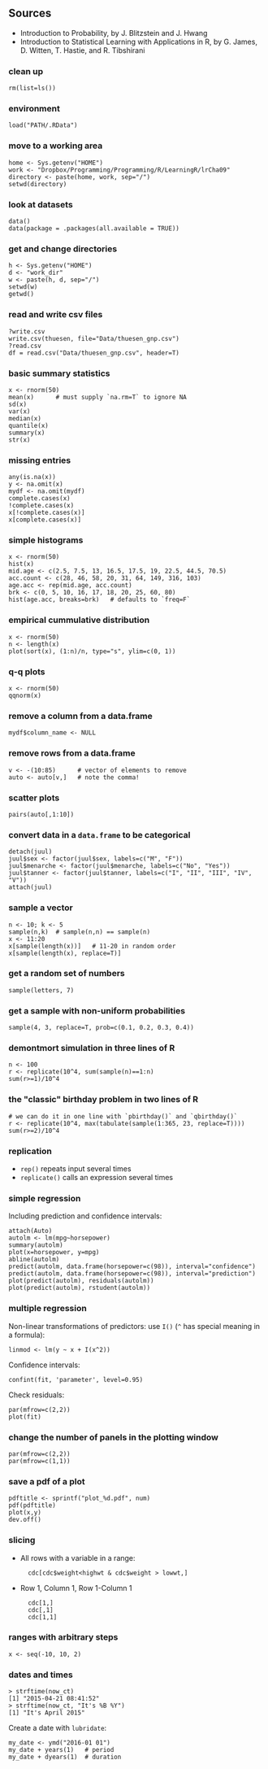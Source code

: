 ## Sources

* Introduction to Probability, by J. Blitzstein and J. Hwang
* Introduction to Statistical Learning with Applications in R, by G. James,
D. Witten, T. Hastie, and R. Tibshirani

### clean up

    rm(list=ls())

### environment

    load("PATH/.RData")

### move to a working area

    home <- Sys.getenv("HOME")
    work <- "Dropbox/Programming/Programming/R/LearningR/lrCha09"
    directory <- paste(home, work, sep="/")
    setwd(directory)

### look at datasets

    data()
    data(package = .packages(all.available = TRUE))

### get and change directories

    h <- Sys.getenv("HOME")
    d <- "work_dir"
    w <- paste(h, d, sep="/")
    setwd(w)
    getwd()

### read and write csv files

    ?write.csv
    write.csv(thuesen, file="Data/thuesen_gnp.csv")
    ?read.csv
    df = read.csv("Data/thuesen_gnp.csv", header=T)

### basic summary statistics

    x <- rnorm(50)
    mean(x)      # must supply `na.rm=T` to ignore NA
    sd(x)
    var(x)
    median(x)
    quantile(x)
    summary(x)
    str(x)

### missing entries

    any(is.na(x))
    y <- na.omit(x)
    mydf <- na.omit(mydf)
    complete.cases(x)
    !complete.cases(x)
    x[!complete.cases(x)]
    x[complete.cases(x)]

### simple histograms

    x <- rnorm(50)
    hist(x)
    mid.age <- c(2.5, 7.5, 13, 16.5, 17.5, 19, 22.5, 44.5, 70.5)
    acc.count <- c(28, 46, 58, 20, 31, 64, 149, 316, 103)
    age.acc <- rep(mid.age, acc.count)
    brk <- c(0, 5, 10, 16, 17, 18, 20, 25, 60, 80)
    hist(age.acc, breaks=brk)   # defaults to `freq=F`

### empirical cummulative distribution

    x <- rnorm(50)
    n <- length(x)
    plot(sort(x), (1:n)/n, type="s", ylim=c(0, 1))

### q-q plots

    x <- rnorm(50)
    qqnorm(x)

### remove a column from a data.frame

    mydf$column_name <- NULL

### remove rows from a data.frame

    v <- -(10:85)      # vector of elements to remove
    auto <- auto[v,]   # note the comma!

### scatter plots

    pairs(auto[,1:10])

### convert data in a `data.frame` to be categorical

    detach(juul)
    juul$sex <- factor(juul$sex, labels=c("M", "F"))
    juul$menarche <- factor(juul$menarche, labels=c("No", "Yes"))
    juul$tanner <- factor(juul$tanner, labels=c("I", "II", "III", "IV", "V"))
    attach(juul)

### sample a vector

    n <- 10; k <- 5
    sample(n,k)  # sample(n,n) == sample(n)
    x <- 11:20
    x[sample(length(x))]   # 11-20 in random order
    x[sample(length(x), replace=T)]

### get a random set of numbers

    sample(letters, 7)

### get a sample with non-uniform probabilities

    sample(4, 3, replace=T, prob=c(0.1, 0.2, 0.3, 0.4))

### demontmort simulation in three lines of R

    n <- 100
    r <- replicate(10^4, sum(sample(n)==1:n)
    sum(r>=1)/10^4

### the "classic" birthday problem in two lines of R

    # we can do it in one line with `pbirthday()` and `qbirthday()`
    r <- replicate(10^4, max(tabulate(sample(1:365, 23, replace=T))))
    sum(r>=2)/10^4

### replication

* `rep()` repeats input several times
* `replicate()` calls an expression several times

### simple regression

Including prediction and confidence intervals:

    attach(Auto)
    autolm <- lm(mpg~horsepower)
    summary(autolm)
    plot(x=horsepower, y=mpg)
    abline(autolm)
    predict(autolm, data.frame(horsepower=c(98)), interval="confidence")
    predict(autolm, data.frame(horsepower=c(98)), interval="prediction")
    plot(predict(autolm), residuals(autolm))
    plot(predict(autolm), rstudent(autolm))

### multiple regression

Non-linear transformations of predictors: use `I()` (`^` has special meaning in
a formula):

    linmod <- lm(y ~ x + I(x^2))

Confidence intervals:

    confint(fit, 'parameter', level=0.95)

Check residuals:

    par(mfrow=c(2,2))
    plot(fit)

### change the number of panels in the plotting window

    par(mfrow=c(2,2))
    par(mfrow=c(1,1))


### save a pdf of a plot

    pdftitle <- sprintf("plot_%d.pdf", num)
    pdf(pdftitle)
    plot(x,y)
    dev.off()

### slicing

* All rows with a variable in a range:

        cdc[cdc$weight<highwt & cdc$weight > lowwt,]

* Row 1, Column 1, Row 1-Column 1

        cdc[1,]
        cdc[,1]
        cdc[1,1]

### ranges with arbitrary steps

    x <- seq(-10, 10, 2)

### dates and times

    > strftime(now_ct)
    [1] "2015-04-21 08:41:52"
    > strftime(now_ct, "It's %B %Y")
    [1] "It's April 2015"

Create a date with `lubridate`:

    my_date <- ymd("2016-01 01")
    my_date + years(1)   # period
    my_date + dyears(1)  # duration
